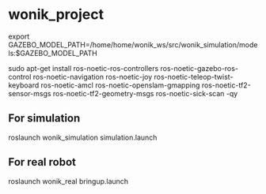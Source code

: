 # wonik_project

export GAZEBO_MODEL_PATH=/home/home/wonik_ws/src/wonik_simulation/models:$GAZEBO_MODEL_PATH

sudo apt-get install ros-noetic-ros-controllers ros-noetic-gazebo-ros-control ros-noetic-navigation ros-noetic-joy ros-noetic-teleop-twist-keyboard  ros-noetic-amcl ros-noetic-openslam-gmapping  ros-noetic-tf2-sensor-msgs ros-noetic-tf2-geometry-msgs ros-noetic-sick-scan -qy

## For simulation
roslaunch wonik_simulation simulation.launch

## For real robot
roslaunch wonik_real bringup.launch
